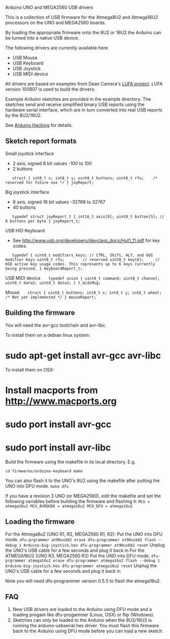 Arduino UNO and MEGA2560 USB drivers

This is a collection of USB firmware for the Atmega8U2 and Atmega16U2 processors
on the UNO and MEGA2560 boards.

By loading the appropriate firmware onto the 8U2 or 16U2 the Arduino can be turned
into a native USB device.

The following drivers are currently available here.

* USB Mouse
* USB Keyboard
* USB Joystick
* USB MIDI device

All drivers are based on examples from Dean Camera's <a href="http://www.fourwalledcubicle.com/LUFA.php"> LUFA project</a>.
LUFA version 100807 is used to build the drivers.

Example Arduino sketches are provided in the example directory.  The sketches send and receive simplified binary
USB reports using the hardware serial interface, which are in turn converted into real USB reports by the 8U2/16U2.

See <a href="http://hunt.net.nz/users/darran">Arduino Hacking</a> for details.

Sketch report formats
---------------------

Small joystick interface
* 2 axis, signed 8 bit values -100 to 100
* 2 buttons

`	struct {
	    int8_t x;
	    int8_t y;
	    uint8_t buttons;
	    uint8_t rfu; 	/* reserved for future use */
	} joyReport;`

Big joystick interface
* 8 axis, signed 16 bit values -32768 to 32767
* 40 buttons

`	typedef struct joyReport_t {
	    int16_t axis[8];
	    uint8_t button[5]; // 8 buttons per byte
	} joyReport_t;`

USB HID Keyboard 
* See <a href="http://www.usb.org/developers/devclass_docs/Hut1_11.pdf">http://www.usb.org/developers/devclass_docs/Hut1_11.pdf</a> for key codes.

`	typedef {
	    uint8_t modifiers_keys;	// CTRL, Shift, ALT, and GUI modifier keys
	    uint8_t rfu;		// reserved
	    uint8_t key[6];		// HID active key usage codes. This represents up to 6 keys currently being pressed.
	} keyboardReport_t;`

USB MIDI device
`	typedef union {
	    uint8_t command;
	    uint8_t channel;
	    uint8_t data2;
	    uint8_t data3;
	} t_midiMsg;`

Mouse
`	struct {
	    uint8_t buttons;
	    int8_t x;
	    int8_t y;
	    int8_t wheel;	/* Not yet implemented */
	} mouseReport;`

Building the firmware
--------------------

You will need the avr-gcc toolchain and avr-libc.

To install them on a debian linux system:
# sudo apt-get install avr-gcc avr-libc

To install them on OSX:
# Install macports from <a href="http://www.macports.org">http://www.macports.org</a>
# sudo port install avr-gcc
# sudo port install avr-libc

Build the firmware using the makefile in its local directory.  E.g.

`
    cd firmwares/arduino-keyboard
    make
`

You can also flash it to the UNO's 8U2 using the makefile after putting the UNO into DFU mode.
`
    make dfu
`

If you have a revision 3 UNO (or MEGA2560), edit the makefile and set the following variables before building the firmware and flashing it:
`
    MCU = atmega16u2
    MCU_AVRDUDE = atmega16u2
    MCU_DFU = atmega16u2
`

Loading the firmware
--------------------

For the Atmega8u2 (UNO R1, R2, MEGA2560 R1, R2):
Put the UNO into DFU mode.
`
    dfu-prgrammer at90usb82 erase
    dfu-programmer at90usb82 flash --debug 1 Arduino-big-joystick.hex
    dfu-programmer at90usb82 reset
`
Unplug the UNO's USB cable for a few seconds and plug it back in
For the ATMEGA16U2 (UNO R3, MEGA2560 R3)
Put the UNO into DFU mode.
`
    dfu-prgrammer atmega16u2 erase
    dfu-programmer atmega16u2 flash --debug 1 Arduino-big-joystick.hex
    dfu-programmer atmega16u2 reset
`
Unplug the UNO's USB cable for a few seconds and plug it back in

Note you will need dfu-programmer version 0.5.5 to flash the atmega16u2.

FAQ
---

1. New USB drivers are loaded to the Arduino using DFU mode and a loading progam
   like dfu-progammer (Linux, OSX) or flip (Windows).
2. Sketches can only be loaded to the Arduino when the 8U2/16U2 is running the
   arduino-usbserial.hex driver. You must flash this firmware back to the Arduino 
   using DFU mode before you can load a new sketch.

